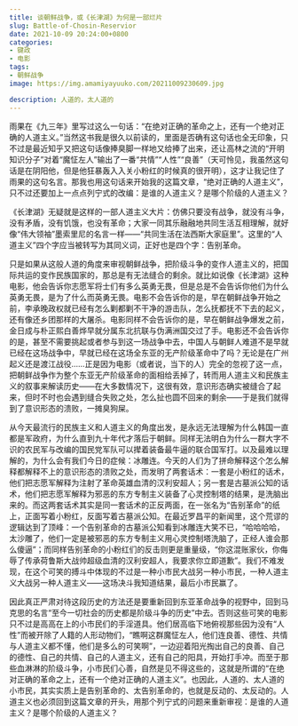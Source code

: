 ```yaml
---
title: 谈朝鲜战争，或《长津湖》为何是一部烂片
slug: Battle-of-Chosin-Reservior
date: 2021-10-09 20:24:00+0800
categories:
- 键政
- 电影
tags:
- 朝鲜战争
image: https://img.amamiyayuuko.com/20211009230609.jpg

description: 人道的，太人道的
---
```


雨果在《九三年》里写过这么一句话：“在绝对正确的革命之上，还有一个绝对正确的人道主义。”当然这书我是很久以前读的，里面是否确有这句话也全无印象，只不过是最近知乎又把这句话像捧臭脚一样地又给捧了出来，还让高林之流的“开明知识分子”对着“魔怔左人”输出了一番“共情”“人性”“良善”（天可怜见，我虽然这句话是在阴阳他，但是他狂暴轰入入关小粉红的时候真的很开明），这才让我记住了雨果的这句名言。那我也用这句话来开始我的这篇文章，“绝对正确的人道主义”，只不过还要加上一点点列宁式的改编：是谁的人道主义？是哪个阶级的人道主义？

《长津湖》无疑就是这样的一部人道主义大片：仿佛只要没有战争，就没有斗争，没有矛盾，没有饥饿，也没有革命；大家一同其乐融融地共同生活互相理解，就好像“伟大领袖”墨索里尼的名言一样——“共同生活在法西斯大家庭里”。这里的“人道主义”四个字应当被转写为其同义词，正好也是四个字：告别革命。

只是如果从这般人道的角度来审视朝鲜战争，把阶级斗争的变作人道主义的，把国际共运的变作民族国家的，那总是有无法缝合的剩余。就比如说像《长津湖》这种电影，他会告诉你志愿军将士们有多么英勇无畏，但是总是不会告诉你他们为什么英勇无畏，是为了什么而英勇无畏。电影不会告诉你的是，早在朝鲜战争开始之前，李承晚政权就已经有怎么剿都剿不干净的游击队，怎么抚都抚不下去的起义，还有像还乡团那样的大屠杀。电影同样不会告诉你的是，早在朝鲜战争爆发之前，金日成与朴正熙白善烨早就分属东北抗联与伪满洲国交过了手。电影还不会告诉你的是，甚至不需要挑起或者参与到这一场战争中去，中国人与朝鲜人难道不是早就已经在这场战争中，早就已经在这场全东亚的无产阶级革命中了吗？无论是在广州起义还是渡江战役……正是因为电影（或者说，当下的人）完全的忽视了这一点，把朝鲜战争作为整个东亚无产阶级革命的面相给丢掉了，转而用人道主义和民族主义的叙事来解读历史——在大多数情况下，这很有效，意识形态确实被缝合了起来，但时不时也会遇到缝合失败之处，怎么扯也圆不回来的剩余——于是我们就得到了意识形态的溃败，一摊臭狗屎。

从今天最流行的民族主义和人道主义的角度出发，是永远无法理解为什么韩国一直都是军政府，为什么直到九十年代才落后于朝鲜。同样无法明白为什么一群大字不识的农民军与改编的国民党军队可以撵着装备最牛逼的联合国军打。以及最难以理解的，为什么会有我们今日的症候：冰雕连。今天的人们为了拼命解释这个怎么解释都解释不上的意识形态的溃败之处，而发明了两套话术：一套是小粉红的话术，他们把志愿军解释为注射了革命英雄血清的汉利安超人；另一套是古墓派公知的话术，他们把志愿军解释为邪恶的东方专制主义装备了心灵控制塔的结果，是洗脑出来的。而这两套话术其实是同一套话术的正反两面，在一张名为“告别革命”的纸上，正面写着小粉红，反面写着古墓派公知。在最近罗昌平的新闻里，这个荒谬的逻辑达到了顶峰：一个告别革命的古墓派公知看到冰雕连大笑不已，“哈哈哈哈，太沙雕了，他们一定是被邪恶的东方专制主义用心灵控制塔洗脑了，正经人谁会那么傻逼”；而同样告别革命的小粉红们的反击则更是重量级，“你这混账家伙，你侮辱了传承荷鲁斯大战帅超级血清的汉利安超人，我要求你立即道歉”。我们不难发现，在这个可笑的搏斗中体现的不过是一种小市民大战另一种小市民，一种人道主义大战另一种人道主义——这场决斗我知道结果，最后小市民赢了。

因此真正严肃对待这段历史的方法还是要重新回到东亚革命战争的视野中，回到马克思的名言“至今一切社会的历史都是阶级斗争的历史”中去。否则这些可笑的电影只不过是高高在上的小市民们的手淫道具。他们居高临下地俯视那些因为没有“人性”而被开除了人籍的人形动物们，“瞧啊这群魔怔左人，他们连良善、德性、共情与人道主义都不懂，他们是多么的可笑啊”，一边迎着阳光掏出自己的良善、自己的德性、自己的共情、自己的人道主义，还有自己的阳具，开始打手冲。而至于那些血淋淋的阶级斗争，小市民们心善，自然是见不得这些的，这就是所谓的“在绝对正确的革命之上，还有一个绝对正确的人道主义”。也因此，人道的、太人道的小市民，其实实质上是告别革命的、太告别革命的，也就是反动的、太反动的。人道主义也必须回到这篇文章的开头，用那个列宁式的问题来重新审视：是谁的人道主义？是哪个阶级的人道主义？

